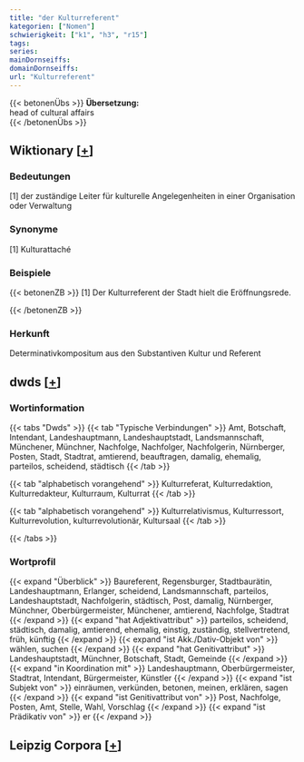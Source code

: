 ```yaml
---
title: "der Kulturreferent"
kategorien: ["Nomen"]
schwierigkeit: ["k1", "h3", "r15"]
tags:
series:
mainDornseiffs:
domainDornseiffs:
url: "Kulturreferent"
---
```


{{< betonenÜbs >}}
**Übersetzung:**  
head of cultural affairs  
{{< /betonenÜbs >}}

## Wiktionary [[+](https://de.wiktionary.org/wiki/Kulturreferent)]

### Bedeutungen
[1] der zuständige Leiter für kulturelle Angelegenheiten in einer Organisation oder Verwaltung  

### Synonyme
[1] Kulturattaché  

### Beispiele
{{< betonenZB >}}
[1] Der Kulturreferent der Stadt hielt die Eröffnungsrede.  

{{< /betonenZB >}}
### Herkunft
Determinativkompositum aus den Substantiven Kultur und Referent  



## dwds [[+](https://www.dwds.de/wb/Kulturreferent)]

### Wortinformation
{{< tabs "Dwds" >}}
{{< tab "Typische Verbindungen" >}}
Amt, Botschaft, Intendant, Landeshauptmann, Landeshauptstadt, Landsmannschaft, Münchener, Münchner, Nachfolge, Nachfolger, Nachfolgerin, Nürnberger, Posten, Stadt, Stadtrat, amtierend, beauftragen, damalig, ehemalig, parteilos, scheidend, städtisch
{{< /tab >}}

{{< tab "alphabetisch vorangehend" >}}
Kulturreferat, Kulturredaktion, Kulturredakteur, Kulturraum, Kulturrat
{{< /tab >}}

{{< tab "alphabetisch vorangehend" >}}
Kulturrelativismus, Kulturressort, Kulturrevolution, kulturrevolutionär, Kultursaal
{{< /tab >}}

{{< /tabs >}}

### Wortprofil
{{< expand "Überblick" >}} Baureferent, Regensburger, Stadtbaurätin, Landeshauptmann, Erlanger, scheidend, Landsmannschaft, parteilos, Landeshauptstadt, Nachfolgerin, städtisch, Post, damalig, Nürnberger, Münchner, Oberbürgermeister, Münchener, amtierend, Nachfolge, Stadtrat {{< /expand >}}
{{< expand "hat Adjektivattribut" >}} parteilos, scheidend, städtisch, damalig, amtierend, ehemalig, einstig, zuständig, stellvertretend, früh, künftig {{< /expand >}}
{{< expand "ist Akk./Dativ-Objekt von" >}} wählen, suchen {{< /expand >}}
{{< expand "hat Genitivattribut" >}} Landeshauptstadt, Münchner, Botschaft, Stadt, Gemeinde {{< /expand >}}
{{< expand "in Koordination mit" >}} Landeshauptmann, Oberbürgermeister, Stadtrat, Intendant, Bürgermeister, Künstler {{< /expand >}}
{{< expand "ist Subjekt von" >}} einräumen, verkünden, betonen, meinen, erklären, sagen {{< /expand >}}
{{< expand "ist Genitivattribut von" >}} Post, Nachfolge, Posten, Amt, Stelle, Wahl, Vorschlag {{< /expand >}}
{{< expand "ist Prädikativ von" >}} er {{< /expand >}}

## Leipzig Corpora [[+](https://corpora.uni-leipzig.de/en/res?word=Kulturreferent&corpusId=deu_newscrawl-public_2018)]

